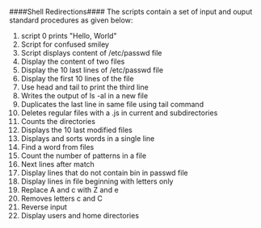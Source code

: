 ####Shell Redirections####
The scripts contain a set of input and ouput standard procedures as given below:
1. script 0 prints "Hello, World"
2. Script for confused smiley
3. Script displays content of /etc/passwd file
4. Display the content of two files
5. Display the 10 last lines of /etc/passwd file
6. Display the first 10 lines of the file
7. Use head and tail to print the third line
8. Writes the output of ls -al in a new file
9. Duplicates the last line in same file using tail command
10. Deletes regular files with a .js in current and subdirectories
11. Counts the directories
12. Displays the 10 last modified files
13. Displays and sorts words in a single line
14. Find a word from files
15. Count the number of patterns in a file
16. Next lines after match
17. Display lines that do not contain bin in passwd file
18. Display lines in file beginning with letters only
19. Replace A and c with Z and e
20. Removes letters c and C
21. Reverse input 
22. Display users and home directories


